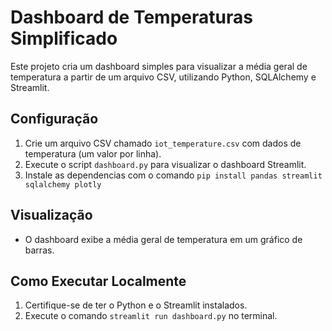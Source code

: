 # Dashboard de Temperaturas Simplificado

Este projeto cria um dashboard simples para visualizar a média geral de temperatura a partir de um arquivo CSV, utilizando Python, SQLAlchemy e Streamlit.

## Configuração

1.  Crie um arquivo CSV chamado `iot_temperature.csv` com dados de temperatura (um valor por linha).
2.  Execute o script `dashboard.py` para visualizar o dashboard Streamlit.
3.  Instale as dependencias com o comando `pip install pandas streamlit sqlalchemy plotly`

## Visualização

* O dashboard exibe a média geral de temperatura em um gráfico de barras.

## Como Executar Localmente

1. Certifique-se de ter o Python e o Streamlit instalados.
2. Execute o comando `streamlit run dashboard.py` no terminal.